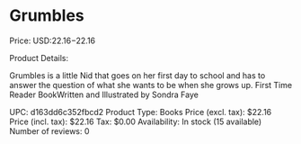 # Grumbles

Price: USD:$22.16-$22.16

Product Details:

Grumbles is a little Nid that goes on her first day to school and has to answer the question of what she wants to be when she grows up. First Time Reader BookWritten and Illustrated by Sondra Faye

UPC: d163dd6c352fbcd2
Product Type: Books
Price (excl. tax): $22.16
Price (incl. tax): $22.16
Tax: $0.00
Availability: In stock (15 available)
Number of reviews: 0